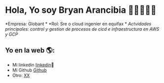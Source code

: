 # Hola, Yo soy Bryan Arancibia  👋👨‍💻👩‍💻

*Empresa: Globant *
*Rol: Sre o cloud ingenier en equifax  *
*Actvidades principales: control y gestion de procesos de cicd e infraestructura en AWS y GCP*


## Yo en la web 🌎:
- Mi linkedin <a href="<>">linkedin</a>💼
- Mi Github <a href="https://github.com/diplodevops/ceres-22-23.git">Github</a>
- Otro: <a href="<>"> XX</a>